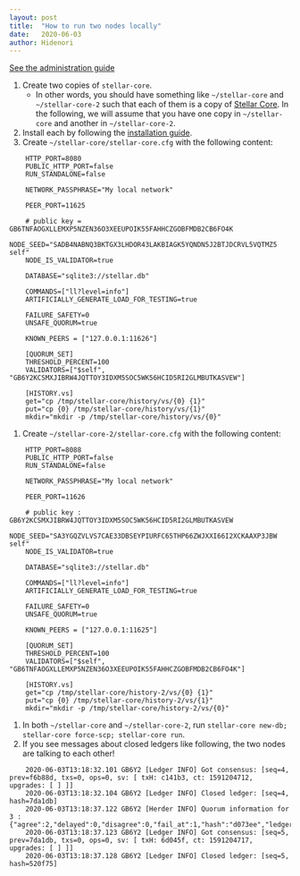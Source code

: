 ```yaml
---
layout: post
title:  "How to run two nodes locally"
date:   2020-06-03
author: Hidenori
---
```


[See the administration guide](https://www.stellar.org/developers/stellar-core/software/admin.html)

1. Create two copies of `stellar-core`.
    * In other words, you should have something like `~/stellar-core` and `~/stellar-core-2` such that each of them is a copy of [Stellar Core](https://github.com/stellar/stellar-core).
      In the following, we will assume that you have one copy in `~/stellar-core` and another in `~/stellar-core-2`.
1. Install each by following the [installation guide](https://github.com/stellar/stellar-core/blob/master/INSTALL.md).
1. Create `~/stellar-core/stellar-core.cfg` with the following content:

```
    HTTP_PORT=8080
    PUBLIC_HTTP_PORT=false
    RUN_STANDALONE=false

    NETWORK_PASSPHRASE="My local network"

    PEER_PORT=11625

    # public key = GB6TNFAOGXLLEMXP5NZEN36O3XEEUPOIK55FAHHCZGOBFMDB2CB6FO4K
    NODE_SEED="SADB4NABNQ3BKTGX3LHDOR43LAKBIAGK5YQNDN5J2BTJDCRVL5VQTMZ5 self"
    NODE_IS_VALIDATOR=true

    DATABASE="sqlite3://stellar.db"

    COMMANDS=["ll?level=info"]
    ARTIFICIALLY_GENERATE_LOAD_FOR_TESTING=true

    FAILURE_SAFETY=0
    UNSAFE_QUORUM=true

    KNOWN_PEERS = ["127.0.0.1:11626"]

    [QUORUM_SET]
    THRESHOLD_PERCENT=100
    VALIDATORS=["$self", "GB6Y2KCSMXJIBRW4JQTTOY3IDXM5SOC5WK56HCID5RI2GLMBUTKASVEW"]

    [HISTORY.vs]
    get="cp /tmp/stellar-core/history/vs/{0} {1}"
    put="cp {0} /tmp/stellar-core/history/vs/{1}"
    mkdir="mkdir -p /tmp/stellar-core/history/vs/{0}"
```
1. Create `~/stellar-core-2/stellar-core.cfg` with the following content:

```
    HTTP_PORT=8088
    PUBLIC_HTTP_PORT=false
    RUN_STANDALONE=false

    NETWORK_PASSPHRASE="My local network"

    PEER_PORT=11626

    # public key : GB6Y2KCSMXJIBRW4JQTTOY3IDXM5SOC5WK56HCID5RI2GLMBUTKASVEW
    NODE_SEED="SA3YGQZVLVS7CAE33DBSEYPIURFC65THP66ZWJXXI66I2XCKAAXP3JBW self"
    NODE_IS_VALIDATOR=true

    DATABASE="sqlite3://stellar.db"

    COMMANDS=["ll?level=info"]
    ARTIFICIALLY_GENERATE_LOAD_FOR_TESTING=true

    FAILURE_SAFETY=0
    UNSAFE_QUORUM=true

    KNOWN_PEERS = ["127.0.0.1:11625"]

    [QUORUM_SET]
    THRESHOLD_PERCENT=100
    VALIDATORS=["$self", "GB6TNFAOGXLLEMXP5NZEN36O3XEEUPOIK55FAHHCZGOBFMDB2CB6FO4K"]

    [HISTORY.vs]
    get="cp /tmp/stellar-core/history-2/vs/{0} {1}"
    put="cp {0} /tmp/stellar-core/history-2/vs/{1}"
    mkdir="mkdir -p /tmp/stellar-core/history-2/vs/{0}"
```
1. In both `~/stellar-core` and `~/stellar-core-2`, run `stellar-core new-db; stellar-core force-scp; stellar-core run`.
1. If you see messages about closed ledgers like following, the two nodes are talking to each other!
```
    2020-06-03T13:18:32.101 GB6Y2 [Ledger INFO] Got consensus: [seq=4, prev=f6b88d, txs=0, ops=0, sv: [ txH: c141b3, ct: 1591204712, upgrades: [ ] ]]
    2020-06-03T13:18:32.104 GB6Y2 [Ledger INFO] Closed ledger: [seq=4, hash=7da1db]
    2020-06-03T13:18:37.122 GB6Y2 [Herder INFO] Quorum information for 3 : {"agree":2,"delayed":0,"disagree":0,"fail_at":1,"hash":"d073ee","ledger":3,"missing":0,"phase":"EXTERNALIZE","validated":true}
    2020-06-03T13:18:37.123 GB6Y2 [Ledger INFO] Got consensus: [seq=5, prev=7da1db, txs=0, ops=0, sv: [ txH: 6d045f, ct: 1591204717, upgrades: [ ] ]]
    2020-06-03T13:18:37.128 GB6Y2 [Ledger INFO] Closed ledger: [seq=5, hash=520f75]
```
